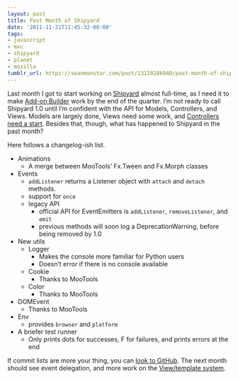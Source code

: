 ```yaml
---
layout: post
title: Past Month of Shipyard
date: '2011-11-21T11:45:32-08:00'
tags:
- javascript
- mvc
- shipyard
- planet
- mozilla
tumblr_url: https://seanmonstar.com/post/13120286940/past-month-of-shipyard
---
```

Last month I got to start working on [Shipyard](https://github.com/seanmonstar/Shipyard) almost full-time, as I need it to make [Add-on Builder](https://builder.addons.mozilla.org) work by the end of the quarter. I’m not ready to call Shipyard 1.0 until I’m confident with the API for Models, Controllers, and Views. Models are largely done, Views need some work, and [Controllers need a start](https://github.com/seanmonstar/Shipyard/issues/1). Besides that, though, what has happened to Shipyard in the past month?

Here follows a changelog-ish list.

- Animations
  - A merge between MooTools’ Fx.Tween and Fx.Morph classes
- Events
  - `addListener` returns a Listener object with `attach` and `detach` methods.
  - support for `once`
  - legacy API
    - official API for EventEmitters is `addListener`, `removeListener`, and `emit`
    - previous methods will soon log a DeprecationWarning, before being removed by 1.0
- New utils
  - Logger
    - Makes the console more familiar for Python users
    - Doesn’t error if there is no console available
  - Cookie
    - Thanks to MooTools
  - Color
    - Thanks to MooTools
- DOMEvent
  - Thanks to MooTools
- Env
  - provides `browser` and `platform`
- A briefer test runner
  - Only prints dots for successes, F for failures, and prints errors at the end

If commit lists are more your thing, you can [look to GitHub](https://github.com/seanmonstar/Shipyard/compare/14ed52f...ab0f4bd7). The next month should see event delegation, and more work on the [View/template system](https://github.com/seanmonstar/Shipyard/issues/2).


